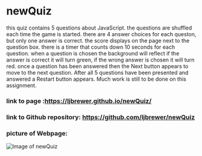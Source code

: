 # newQuiz
this quiz contains 5 questions about JavaScript.
the questions are shuffled each time the game is started.
there are 4 answer choices for each queston, but only one answer is correct.
the score displays on the page next to the question box.
there is a timer that counts down 10 seconds for each question.
when a question is chosen the background will reflect if the answer is correct it will turn green, if the wrong answer is chosen it will turn red.
once a question has been answered then the Next button appears to move to the next question.
After all 5 questions have been presented and answered a Restart button appears.
Much work is still to be done on this assignment.


### link to page :https://ljbrewer.github.io/newQuiz/
### link to Github repository:  https://github.com/ljbrewer/newQuiz

### picture of Webpage:

![Image of newQuiz](https://github.com/ljbrewer/newQuiz/assets/images/newQuiz.png)